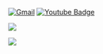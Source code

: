 [![Gmail](https://img.shields.io/badge/-Gmail-c14438?style=flat&logo=Gmail&logoColor=white)](mailto:wldnjs0487@gmail.com)
[![Youtube Badge](https://img.shields.io/badge/Youtube-ff0000?style=flat-square&logo=youtube&link=https://www.youtube.com/channel/UCp6N5yR1VXIKQSAxguU1YMw)](https://www.youtube.com/channel/UCp6N5yR1VXIKQSAxguU1YMw)


![](https://github-profile-summary-cards.vercel.app/api/cards/repos-per-language?username=JJiwonYoon&theme=dracula)

![](https://github-profile-summary-cards.vercel.app/api/cards/profile-details?username=JJiwonYoon&theme=dracula)
